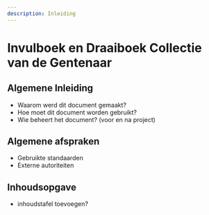 ```yaml
---
description: Inleiding
---
```


# Invulboek en Draaiboek Collectie van de Gentenaar

## Algemene Inleiding

* Waarom werd dit document gemaakt?
* Hoe moet dit document worden gebruikt?
* Wie beheert het document? \(voor en na project\)

## Algemene afspraken

* Gebruikte standaarden
* Externe autoriteiten

## Inhoudsopgave

* inhoudstafel toevoegen?



